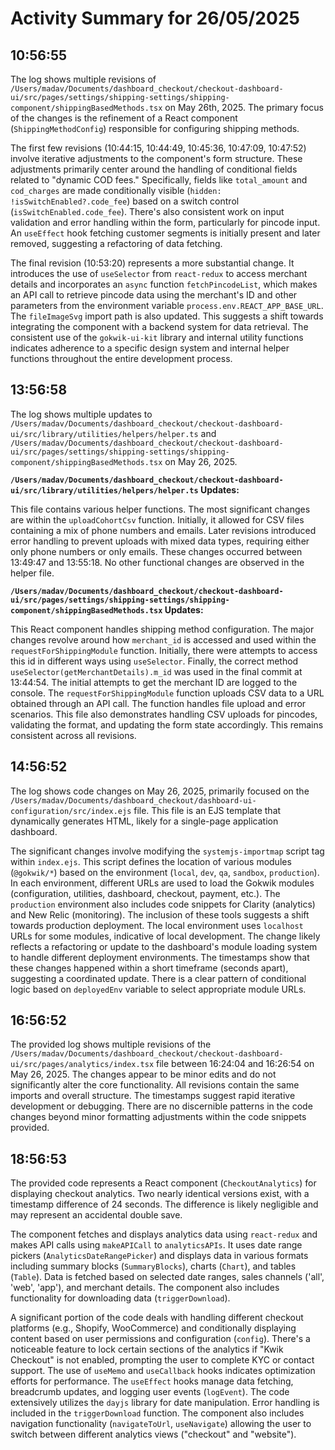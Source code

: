 # Activity Summary for 26/05/2025

## 10:56:55
The log shows multiple revisions of `/Users/madav/Documents/dashboard_checkout/checkout-dashboard-ui/src/pages/settings/shipping-settings/shipping-component/shippingBasedMethods.tsx` on May 26th, 2025.  The primary focus of the changes is the refinement of a React component (`ShippingMethodConfig`) responsible for configuring shipping methods.

The first few revisions (10:44:15, 10:44:49, 10:45:36, 10:47:09, 10:47:52) involve iterative adjustments to the component's form structure. These adjustments primarily center around the handling of conditional fields related to "dynamic COD fees."  Specifically, fields like `total_amount` and `cod_charges` are made conditionally visible (`hidden: !isSwitchEnabled?.code_fee`) based on a switch control (`isSwitchEnabled.code_fee`).  There's also consistent work on input validation and error handling within the form, particularly for pincode input.  An `useEffect` hook fetching customer segments is initially present and later removed, suggesting a refactoring of data fetching.

The final revision (10:53:20) represents a more substantial change.  It introduces the use of `useSelector` from `react-redux` to access merchant details and incorporates an `async` function `fetchPincodeList`, which makes an API call to retrieve pincode data using the merchant's ID and other parameters from the environment variable `process.env.REACT_APP_BASE_URL`.  The `fileImageSvg` import path is also updated. This suggests a shift towards integrating the component with a backend system for data retrieval.  The consistent use of the `gokwik-ui-kit` library and internal utility functions indicates adherence to a specific design system and internal helper functions throughout the entire development process.


## 13:56:58
The log shows multiple updates to `/Users/madav/Documents/dashboard_checkout/checkout-dashboard-ui/src/library/utilities/helpers/helper.ts` and `/Users/madav/Documents/dashboard_checkout/checkout-dashboard-ui/src/pages/settings/shipping-settings/shipping-component/shippingBasedMethods.tsx` on May 26, 2025.

**`/Users/madav/Documents/dashboard_checkout/checkout-dashboard-ui/src/library/utilities/helpers/helper.ts` Updates:**

This file contains various helper functions.  The most significant changes are within the `uploadCohortCsv` function. Initially, it allowed for CSV files containing a mix of phone numbers and emails.  Later revisions introduced error handling to prevent uploads with mixed data types, requiring either only phone numbers or only emails.  These changes occurred between 13:49:47 and 13:55:18.  No other functional changes are observed in the helper file.


**`/Users/madav/Documents/dashboard_checkout/checkout-dashboard-ui/src/pages/settings/shipping-settings/shipping-component/shippingBasedMethods.tsx` Updates:**

This React component handles shipping method configuration.  The major changes revolve around how `merchant_id` is accessed and used within the `requestForShippingModule` function. Initially, there were attempts to access this id in different ways using `useSelector`. Finally, the correct method `useSelector(getMerchantDetails).m_id` was used in the final commit at 13:44:54.  The initial attempts to get the merchant ID are logged to the console.  The `requestForShippingModule` function uploads CSV data to a URL obtained through an API call. The function handles file upload and error scenarios.  This file also demonstrates handling CSV uploads for pincodes, validating the format, and updating the form state accordingly. This remains consistent across all revisions.


## 14:56:52
The log shows code changes on May 26, 2025, primarily focused on the `/Users/madav/Documents/dashboard_checkout/dashboard-ui-configuration/src/index.ejs` file.  This file is an EJS template that dynamically generates HTML, likely for a single-page application dashboard.

The significant changes involve modifying the `systemjs-importmap` script tag within `index.ejs`.  This script defines the location of various modules (`@gokwik/*`) based on the environment (`local`, `dev`, `qa`, `sandbox`, `production`).  In each environment, different URLs are used to load the Gokwik modules (configuration, utilities, dashboard, checkout, payment, etc.). The `production` environment also includes code snippets for Clarity (analytics) and New Relic (monitoring).  The inclusion of these tools suggests a shift towards production deployment. The local environment uses `localhost` URLs for some modules, indicative of local development.  The change likely reflects a refactoring or update to the dashboard's module loading system to handle different deployment environments. The timestamps show that these changes happened within a short timeframe (seconds apart), suggesting a coordinated update.  There is a clear pattern of conditional logic based on `deployedEnv` variable to select appropriate module URLs.


## 16:56:52
The provided log shows multiple revisions of the `/Users/madav/Documents/dashboard_checkout/checkout-dashboard-ui/src/pages/analytics/index.tsx` file between 16:24:04 and 16:26:54 on May 26, 2025.  The changes appear to be minor edits and do not significantly alter the core functionality.  All revisions contain the same imports and overall structure.  The timestamps suggest rapid iterative development or debugging. There are no discernible patterns in the code changes beyond minor formatting adjustments within the code snippets provided.


## 18:56:53
The provided code represents a React component (`CheckoutAnalytics`) for displaying checkout analytics.  Two nearly identical versions exist, with a timestamp difference of 24 seconds. The difference is likely negligible and may represent an accidental double save.

The component fetches and displays analytics data using `react-redux` and makes API calls using `makeAPICall` to `analyticsAPIs`. It uses date range pickers (`AnalyticsDateRangePicker`) and displays data in various formats including summary blocks (`SummaryBlocks`), charts (`Chart`), and tables (`Table`).  Data is fetched based on selected date ranges, sales channels ('all', 'web', 'app'), and merchant details.  The component also includes functionality for downloading data (`triggerDownload`).

A significant portion of the code deals with handling different checkout platforms (e.g., Shopify, WooCommerce) and conditionally displaying content based on user permissions and configuration (`config`).  There's a noticeable feature to lock certain sections of the analytics if "Kwik Checkout" is not enabled, prompting the user to complete KYC or contact support.  The use of `useMemo` and `useCallback` hooks indicates optimization efforts for performance.  The `useEffect` hooks manage data fetching, breadcrumb updates, and logging user events (`logEvent`).  The code extensively utilizes the `dayjs` library for date manipulation.  Error handling is included in the `triggerDownload` function. The component also includes navigation functionality (`navigateToUrl`, `useNavigate`) allowing the user to switch between different analytics views ("checkout" and "website").
